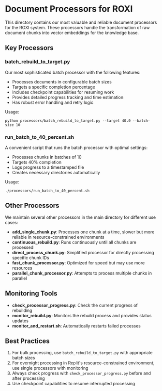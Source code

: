 # Document Processors for ROXI

This directory contains our most valuable and reliable document processors for the ROXI system. These processors handle the transformation of raw document chunks into vector embeddings for the knowledge base.

## Key Processors

### batch_rebuild_to_target.py
Our most sophisticated batch processor with the following features:
- Processes documents in configurable batch sizes
- Targets a specific completion percentage
- Includes checkpoint capabilities for resuming work
- Provides detailed progress tracking and time estimation
- Has robust error handling and retry logic

Usage:
```
python processors/batch_rebuild_to_target.py --target 40.0 --batch-size 10
```

### run_batch_to_40_percent.sh
A convenient script that runs the batch processor with optimal settings:
- Processes chunks in batches of 10
- Targets 40% completion 
- Logs progress to a timestamped file
- Creates necessary directories automatically

Usage:
```
./processors/run_batch_to_40_percent.sh
```

## Other Processors

We maintain several other processors in the main directory for different use cases:

- **add_single_chunk.py**: Processes one chunk at a time, slower but more reliable in resource-constrained environments
- **continuous_rebuild.py**: Runs continuously until all chunks are processed
- **direct_process_chunk.py**: Simplified processor for directly processing specific chunk IDs
- **fast_chunk_processor.py**: Optimized for speed but may use more resources
- **parallel_chunk_processor.py**: Attempts to process multiple chunks in parallel

## Monitoring Tools

- **check_processor_progress.py**: Check the current progress of rebuilding
- **monitor_rebuild.py**: Monitors the rebuild process and provides status updates
- **monitor_and_restart.sh**: Automatically restarts failed processes

## Best Practices

1. For bulk processing, use `batch_rebuild_to_target.py` with appropriate batch sizes
2. For overnight processing in Replit's resource-constrained environment, use single processors with monitoring
3. Always check progress with `check_processor_progress.py` before and after processing
4. Use checkpoint capabilities to resume interrupted processing